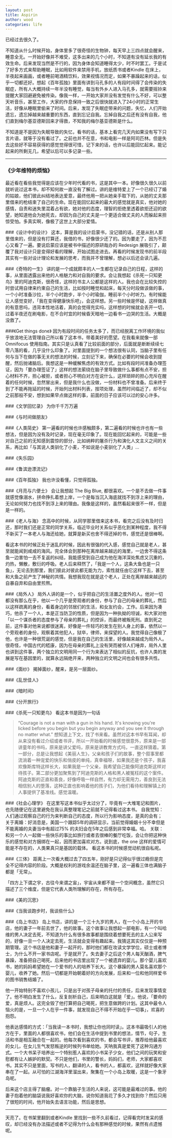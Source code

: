 ```yaml
---
layout: post
title: Aspirin
author: wood
categories: life
---
```




已经过去很久了。

不知道从什么时候开始，身体里多了很奇怪的生物钟，每天早上三四点就会醒来，睡意全无。一开始好像并不难受，这多出来的几个小时，不知道有没有延长我的有效生命。后来发现当然是不行的，因为身体会知道睡得太少，时不时罢工。于是试了好多方式来帮助睡眠，比如用软件来禁用手机，放纸质书或者Kindle 在床上，半夜起来画画，或者睡前喝酒精饮料，效果视情况而定，如果不暴躁起来的话，似乎一切都还好。想起《百年孤独》里面有讲到马孔多的人有段时间得了会传染的失眠症，所有人大概持续一年半没有睡觉，每当有外乡人进入马孔多，就需要摇铃来提醒大家回避避免被传染。像我一样，一开始大家并没有发觉有什么不好，可以整天听音乐，甚至工作，大家的作息保持一致之后很快就进入了24小时的正常生活，好像从睡眠里偷来了时间。后来，发现了失眠症带来的问题，失忆，人们开始遗忘，遗忘掉越来越重要的东西，直到忘记自我。忘掉自我之后还有没有自我，他们直到梅尔基亚德斯回来才得救，不知我的梅尔基亚德斯是什么。

不知道是不是因为失眠导致的失忆，看书的话，基本上看完几天内如果没有写下只言片语，就等于没有看过了。之前也并不在意，书和电影一样是阿司匹林。但是失去这些好不容易获得的感觉觉得很可惜，记下来的话，也许以后能回忆起来。能记起来的所剩无几，希望以后可以多记录一些。


-------

### 《少年维特的烦恼》
最近看在看些我觉得是应该在少年时代看的书，这是其中一本。好像很久很久以前就听说过这本书，却不知何故一直没有了解过。讲的是维特爱上了一个已经订了婚的姑娘，他们彼此纠结地表达爱意，最终他用一把从她亲手取下的，从她的丈夫那里借来的枪结束了自己的生命。现在能回忆起来的最大的感觉就是真实，他对她的感情，自责和迷失里混着占有欲，她对他的态度，理智的拒绝里透着欲拒还迎的欲望，她知道他会为她死去，却因为自己的丈夫是一个更适合做丈夫的人而躲起来担惊受怕。多真实啊，像极了这世上大部分爱情。


###《设计中的设计》
这本，算是我的设计启蒙书，没记错的话，还是从别人那里借来的，但是没有打算还，我借的书，好像很少还了的。因为要走了，因为不忍心又看了一遍。要说启蒙应该是被书中描述的原研哉办的 Redesign 展吸引了，颠覆了我对设计只是变得好看的理解，开始试图走进去。再看的时候发现书的前半段其实有一些对设计理论和发展的思考，而我并不曾理解，想必以后还会读几遍。

###《奇特的一生》
讲的是一个成就颇丰的人一生都在记录自己的日程，这样的事，从里面透露出来他的人格魅力和对自我的要求。会让我想起《杀死一只知更鸟》里的阿迪克斯，很奇怪，这样的书主人公都是这样的人。我也会在比较失控的时尝试用自律来约束自己的生活，比如按时睡觉和起床，每天分时段做该做的事，一个小时准备沙拉，半个小时跑步，半个小时瑜伽，睡前半个小时听力。有时候能让人感觉变好，「我在变得健康快乐吧」，会这样想。另一些时候是怀疑，这样做真的有意思吗，违背本性地活着，真的会觉得充实吗，这样想的时候就会丢开一切，过着半夜还在刷电影，在不合时宜的时候昏天暗地一边看书一边哭的生活。大概是没救了。

###《Get things done》
因为有段时间的任务太多了，而已经脱离工作环境的我似乎放浪地无法管理自己所以看了这本书，带着美好的愿望。在我看来就像一部Omnifocus 使用指南。其实只是认真看了比较前面的部分，后面就是断断续续七零八落的看，几乎没什么印象了。对里面提到的一个想法很有认同，当脑子里有任何与当下在做的事无关的想法的时候，立刻记下来，确保在必要的时候会收到提醒，然后抛诸脑后。我想这是一种缓解焦虑的有效方式。比如有段时间准备办理签证，因为「要办理签证了」这样的想法萦绕在脑子里导致做什么事都有点不安，担心材料不齐，担心被拒，或者担心不明白对方在说什么，这样琐碎的担心充斥在醒着的任何时候，忽然冒出来，但是我什么也没做，一份材料也不曾准备。后来终于到了不能再拖延的时候，开始列出材料列表，按项处理，虽然时间临近了，却不似之前那般不安，想到如果早点做这样的事，前面的日子应该可以过的安心许多。

###《文学回忆录》
为你千千万万遍

###《与时间做朋友》

###《人类简史》
第一遍看的时候也许感触颇多，第二遍看的时候也许也有一些想法，但是因为没有及时记录，现在毫无印象了。现在能回忆起来的，可能是一些对自己之前的无知感到震惊的部分，比如纳粹的屠杀行为和演化人文主义之间的关系，再比如「与其说人类驯化了小麦，不如说是小麦驯化了人类」…

###《失乐园》

###《鲁滨逊漂流记》

###《百年孤独》
我也许没看懂，只觉得孤独。

###《月亮与六便士》
会让我想起 The Big Blue, 都很喜欢。一个是不去做一件事就感觉像溺水，拼命挣扎着想上岸，一个是每当沉入海底就找不到浮上来的理由，无论如何努力也找不到浮上来的理由。我像是这样的，虽然看起来很不一样，但是是一样的。

###《老人与海》
念高中的时候，从同学那里借来这本书，看完之后没有及时归还，那时我们还是正常的同学关系，临近毕业时关系似乎恶化到某种程度，我不得不新买了一本老人与海还给她，就算是新买也舍不得还掉的书，感觉还是很棒啊。

看这本书的时候正处于迷乱的时候，因此有很强的代入感，感觉自己就是老人，甚至就能闻到咸咸的海风。完全体会到那种在离岸越来越远的海里，一边舍不得这条鱼一边害怕一去不复返的纠结，我能感受到自己成为他在海洋深处焦虑又沉重的，灼热，懒散，敷衍的呼吸。老人后来释然了，「我是一个人，这条大鱼也是一只鱼」，无论去到那里，我们彼此对彼此都无能为力，索性就任由它这样下去，甚至和大鱼之前产生了神秘的共情。我想我现在就是这个老人，正处在离岸越来越远的自暴自弃和自由里煎熬。

###《局外人》
局外人讲的是一个，似乎把自己的生活置之度外的人。他对一切都没有那么在乎，他以一个几乎是旁观者的身份，参与了自己的母亲的葬礼，然后以这样疏离的身份，看着身边的邻居们的生活，和女友约会，工作。后来因为凑巧，他杀了一个人，本是正当防卫的性质，但是因为一种执拗的坦诚，和大家对他「以一个谋杀者的态度参与了母亲的葬礼」的控诉，而最终被叛死刑。直到死之前，这件事对他来说都很迷离，好像是一件轻巧的发生在别人身上的事，依然以一个旁观者的身份，观察着其他犯人，狱卒，律师，来探望的人。我觉得自己像极了他，也许是一种很荒诞的感觉，但是我在自己的生活里，好像越来越成为局外人。很奇怪，中国古代的嵇康，因为在母亲的葬礼上没有哭而被邻人们唾弃，局外人里也讲到这件事，两个独立的文明用同一个行为来表达了相似的反抗，也许人类的发展是写在基因里的，就算永远隔绝开来，两种独立的文明之间也会有很多共性。

###《面纱》
揭掉面纱，醒来，是另一层面纱。

###《乱世佳人》

###《暗时间》

###《分开旅行》

###《杀死一只知更鸟》
看这本书是因为一句话
>“Courage is not a man with a gun in his hand. It's knowing you're licked before you begin but you begin anyway and you see it through no matter what.”
想知道上下文，找了书来看。虽然对这本书早有耳闻，却从来没有看过介绍或者书评，所以一开始看的时候感觉很意外，原来是一部讲童年的书吗，原来是讲父爱吗，原来是讲教育方式吗，一直这样猜着。第一部分，总是让我想起《美丽人生》，父亲和孩子们的故事，整个叙事里都流淌着一种宠爱的快乐和俏皮的单纯，真幸福呀，如果我还是个孩子，我喜欢像斯库特这样长大，如果我是一个父亲，我希望自己能像阿迪克斯这样对待孩子。第二部分更加聚焦到了阿迪克斯的人格和黑人被冤枉的这个案件。阿迪克斯的正直和善良，好像呼吸一样自然，有力却无需用力，善良到无法相信别人的堕落，这种正直也影响着他的孩子们，为他们看待和理解镇上的人事提供了基准线。感觉温暖。

###《社会心理学》
在这里写这本书似乎太过分了，毕竟有一大堆笔记和图片，也先随便记在这里避免在我认真整理笔记之前就不记得看过这本书。
自我觉知：人们通过观察自己的行为来判断自己的态度，所以行为影响态度，是真的会有；
关于离婚：好消息是，美国一个跟踪5年的调研显示，当前觉得婚姻十分不幸但是不能离婚的夫妻当中有超过75% 的夫妇会在5年之后感到非常幸福。哈。
关联：和另一个人一起做一些快乐的事比如旅行或者去很棒的餐厅吃饭，会让你把这种快乐的感觉和对方捆绑在一起，因而更加喜欢对方。说到底，the one 这样的爱情可能是不存在的，人类果真只是基因的载体。
看这本书的时候感觉动机很自私呢。

###《三体》
距离上一次看大概过去了四五年，刚好是只记得似乎很过瘾但是完全不记得内容的阶段。大概是权利的游戏余温还在脑子里，这一遍看三体也满脑子都是「无常」。

「四方上下谓之宇，古往今来谓之宙」，宇宙从来都不是一个空间概念，虽然它只描述了三个维度，但是它代表人类所理解的存在，所有存在。

###《美的沉思》

###《当我谈跑步时，我谈些什么》

###《岛上书店》
岛上书店，讲的是一个三十九岁的男人，在一个小岛上开的书店，他的妻子一年前去世了，他的故事。这个故事让我想起一部电影，有一个叫哈维的男人决定去死，不知道为什么有很多故事都是围绕着想要死去的主人公来写的，好像一旦一个人决定去死，生活就会变得有趣起来。我猜这其实仅仅是一种预期管理。这个书店是他和妻子一起开的，那时他们都在攻读文学学位，硕士或者博士，为什么不开一家书店呢。于是就开了。失去妻子之后这个男人每天酗酒，脾气暴躁，准备把自己喝死。后来他的书店里出现了一个被遗弃的婴儿。那个婴儿喜欢书，她的妈妈希望她在一个爱书的人的培养下长大。这个暴躁的男人莫名喜欢那个婴儿，收养了她。然后一切都是开始朝着好的方向发展，后来和一位和他同样爱书的图书销售结婚了。

他一开始特别不喜欢小孩儿，只是出于对孩子母亲的托付的责任，后来发现事情变了。他不明白发生了什么，反复剖析自己，后来明白这就是「爱」。他说，「要命的爱，真是烦人。这完全毁了他打算把自己喝死，把生意做跨的计划。这其中最令人恼火的是，一旦一个人在乎一件事，就发现自己不得不开始在乎一切事」，欢喜的抱怨。

他表达感情的方式：「当我读一本书时，我想让你也同时读」。这本书最吸引人的地方在于，里面的人都很喜欢书，他们会在生活中提到书里的想法，情节，句子，生活和书是相互融合在一起的。他每次看到喜欢的书，都会写书评，推荐给他最喜欢的女儿，在女儿生气发怒叛逆的时候列书单给她。天呐我真是爱死了这种沟通方式。一个大书呆子培养出一个特别惹人喜欢的小书呆子少女，他们之间的玩笑和安慰都有让人嫉妒的默契。不只是他们，书里的警长，妈妈们，老师，大家都喜欢书。其实不只是里面，写书的人，翻译的人，看书的人，都喜欢，这样就好像大家串在了一起。从可怕的江湖海洋里溜出来，聚集在一个小岛上取暖，这是一个象牙岛呢。

后来这个店主得了脑瘤。对一个靠脑子生活的人来说，这可能是最难过的事。他的妻子抱着他的脑袋说我好喜欢你的大脑，说你知道我花了多久才找到你？然后只用了很短的时间，他开始失去语言功能，然后是思想。


-------



天亮了。在书架里翻到或者Kindle 里找到一些不久前看过，记得看完时发呆的感叹，却已经没有办法描述或者不记得为什么会有那种感觉的时候，果然有点遗憾呢。